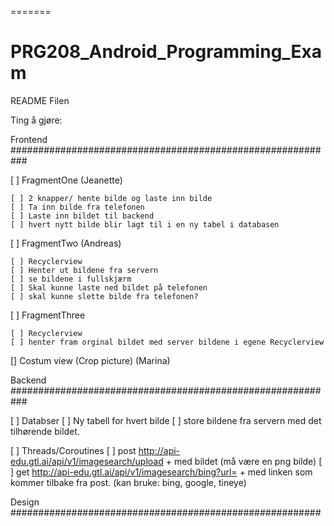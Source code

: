 
=======
# PRG208_Android_Programming_Exam

README Filen



Ting å gjøre:

Frontend ###########################################################

[ ] FragmentOne  (Jeanette)

    [ ] 2 knapper/ hente bilde og laste inn bilde
    [ ] Ta inn bilde fra telefonen
    [ ] Laste inn bildet til backend
    [ ] hvert nytt bilde blir lagt til i en ny tabel i databasen

[ ] FragmentTwo (Andreas)

    [ ] Recyclerview
    [ ] Henter ut bildene fra servern
    [ ] se bildene i fullskjærm
    [ ] Skal kunne laste ned bildet på telefonen
    [ ] skal kunne slette bilde fra telefonen?

[ ] FragmentThree

    [ ] Recyclerview
    [ ] henter fram orginal bildet med server bildene i egene Recyclerview


[] Costum view (Crop picture) (Marina)


Backend ###########################################################
 
 [ ] Databser
    [ ] Ny tabell for hvert bilde
    [ ] store bildene fra servern med det tilhørende bildet.


[ ] Threads/Coroutines
    [ ] post  http://api-edu.gtl.ai/api/v1/imagesearch/upload + med bildet (må være en png bilde)
    [ ] get http://api-edu.gtl.ai/api/v1/imagesearch/bing?url=  +  med linken som kommer tilbake fra post. (kan bruke: bing, google, tineye)

Design ########################################################
